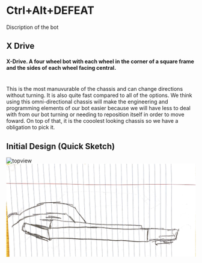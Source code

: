# Ctrl+Alt+DEFEAT

Discription of the bot

## X Drive
#### X-Drive. A four wheel bot with each wheel in the corner of a square frame and the sides of each wheel facing central. 
# 

This is the most manuvurable of the chassis and can change directions without turning. It is also quite fast compared to all of the options. We think using this omni-directional chassis will make the engineering and programming elements of our bot easier because we will have less to deal with from our bot turning or needing to reposition itself in order to move foward. On top of that, it is the cooolest looking chassis so we have a obligation to pick it. 

## Initial Design (Quick Sketch)
![topview](https://github.com/Luca-Skyline/Ctrl-Alt-Defeat/blob/main/images/topview.JPG)
![sideview](https://github.com/Luca-Skyline/Ctrl-Alt-Defeat/blob/main/images/sideview.JPG)
